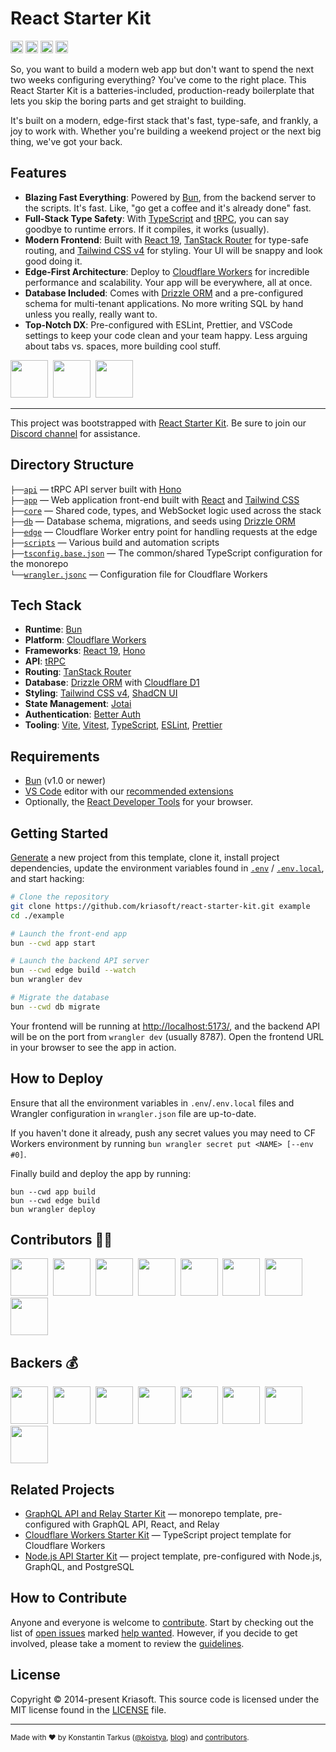 # React Starter Kit

<a href="https://github.com/kriasoft/react-starter-kit?sponsor=1"><img src="https://img.shields.io/badge/-GitHub-%23555.svg?logo=github-sponsors" height="20"></a>
<a href="https://discord.gg/2nKEnKq"><img src="https://img.shields.io/discord/643523529131950086?label=Chat" height="20"></a>
<a href="https://github.com/kriasoft/react-starter-kit/stargazers"><img src="https://img.shields.io/github/stars/kriasoft/react-starter-kit.svg?style=social&label=Star&maxAge=3600" height="20"></a>
<a href="https://twitter.com/koistya"><img src="https://img.shields.io/twitter/follow/koistya.svg?style=social&label=Follow&maxAge=3600" height="20"></a>

So, you want to build a modern web app but don't want to spend the next two weeks configuring everything? You've come to the right place. This React Starter Kit is a batteries-included, production-ready boilerplate that lets you skip the boring parts and get straight to building.

It's built on a modern, edge-first stack that's fast, type-safe, and frankly, a joy to work with. Whether you're building a weekend project or the next big thing, we've got your back.

## Features

- **Blazing Fast Everything**: Powered by [Bun](https://bun.sh/), from the backend server to the scripts. It's fast. Like, "go get a coffee and it's already done" fast.
- **Full-Stack Type Safety**: With [TypeScript](https://www.typescriptlang.org/) and [tRPC](https://trpc.io/), you can say goodbye to runtime errors. If it compiles, it works (usually).
- **Modern Frontend**: Built with [React 19](https://react.dev/), [TanStack Router](https://tanstack.com/router) for type-safe routing, and [Tailwind CSS v4](https://tailwindcss.com/) for styling. Your UI will be snappy and look good doing it.
- **Edge-First Architecture**: Deploy to [Cloudflare Workers](https://workers.cloudflare.com/) for incredible performance and scalability. Your app will be everywhere, all at once.
- **Database Included**: Comes with [Drizzle ORM](https://orm.drizzle.team/) and a pre-configured schema for multi-tenant applications. No more writing SQL by hand unless you really, really want to.
- **Top-Notch DX**: Pre-configured with ESLint, Prettier, and VSCode settings to keep your code clean and your team happy. Less arguing about tabs vs. spaces, more building cool stuff.

<a href="https://reactstarter.com/s/1"><img src="https://reactstarter.com/s/1.png" height="60" /></a>&nbsp;&nbsp;<a href="https://reactstarter.com/s/2"><img src="https://reactstarter.com/s/2.png" height="60" /></a>&nbsp;&nbsp;<a href="https://reactstarter.com/s/3"><img src="https://reactstarter.com/s/3.png" height="60" /></a>

---

This project was bootstrapped with [React Starter Kit](https://github.com/kriasoft/react-starter-kit).
Be sure to join our [Discord channel](https://discord.com/invite/2nKEnKq) for assistance.

## Directory Structure

`├──`[`api`](./api) — tRPC API server built with [Hono](https://hono.dev/)<br>
`├──`[`app`](./app) — Web application front-end built with [React](https://react.dev/) and [Tailwind CSS](https://tailwindcss.com/)<br>
`├──`[`core`](./core) — Shared code, types, and WebSocket logic used across the stack<br>
`├──`[`db`](./db) — Database schema, migrations, and seeds using [Drizzle ORM](https://orm.drizzle.team/)<br>
`├──`[`edge`](./edge) — Cloudflare Worker entry point for handling requests at the edge<br>
`├──`[`scripts`](./scripts) — Various build and automation scripts<br>
`├──`[`tsconfig.base.json`](./tsconfig.base.json) — The common/shared TypeScript configuration for the monorepo<br>
`└──`[`wrangler.jsonc`](./wrangler.jsonc) — Configuration file for Cloudflare Workers<br>

## Tech Stack

- **Runtime**: [Bun](https://bun.sh/)
- **Platform**: [Cloudflare Workers](https://workers.cloudflare.com/)
- **Frameworks**: [React 19](https://react.dev/), [Hono](https://hono.dev/)
- **API**: [tRPC](https://trpc.io/)
- **Routing**: [TanStack Router](https://tanstack.com/router)
- **Database**: [Drizzle ORM](https://orm.drizzle.team/) with [Cloudflare D1](https://developers.cloudflare.com/d1/)
- **Styling**: [Tailwind CSS v4](https://tailwindcss.com/), [ShadCN UI](https://ui.shadcn.com/)
- **State Management**: [Jotai](https://jotai.org/)
- **Authentication**: [Better Auth](https://www.better-auth.com/)
- **Tooling**: [Vite](https://vitejs.dev/), [Vitest](https://vitest.dev/), [TypeScript](https://www.typescriptlang.org/), [ESLint](https://eslint.org/), [Prettier](https://prettier.io/)

## Requirements

- [Bun](https://bun.sh/) (v1.0 or newer)
- [VS Code](https://code.visualstudio.com/) editor with our [recommended extensions](.vscode/extensions.json)
- Optionally, the [React Developer Tools](https://chrome.google.com/webstore/detail/react-developer-tools/fmkadmapgofadopljbjfkapdkoienihi?hl=en) for your browser.

## Getting Started

[Generate](https://github.com/kriasoft/react-starter-kit/generate) a new project
from this template, clone it, install project dependencies, update the
environment variables found in [`.env`](./.env) / [`.env.local`](./.env.local), and start hacking:

```bash
# Clone the repository
git clone https://github.com/kriasoft/react-starter-kit.git example
cd ./example

# Launch the front-end app
bun --cwd app start

# Launch the backend API server
bun --cwd edge build --watch
bun wrangler dev

# Migrate the database
bun --cwd db migrate
```

Your frontend will be running at <http://localhost:5173/>, and the backend API will be on the port from `wrangler dev` (usually 8787). Open the frontend URL in your browser to see the app in action.

## How to Deploy

Ensure that all the environment variables in `.env`/`.env.local` files and Wrangler configuration in `wrangler.json` file are up-to-date.

If you haven't done it already, push any secret values you may need to CF Workers
environment by running `bun wrangler secret put <NAME> [--env #0]`.

Finally build and deploy the app by running:

```
bun --cwd app build
bun --cwd edge build
bun wrangler deploy
```

## Contributors 👨‍💻

<a href="https://reactstarter.com/c/1"><img src="https://reactstarter.com/c/1.png" height="60" /></a>&nbsp;&nbsp;<a href="https://reactstarter.com/c/2"><img src="https://reactstarter.com/c/2.png" height="60" /></a>&nbsp;&nbsp;<a href="https://reactstarter.com/c/3"><img src="https://reactstarter.com/c/3.png" height="60" /></a>&nbsp;&nbsp;<a href="https://reactstarter.com/c/4"><img src="https://reactstarter.com/c/4.png" height="60" /></a>&nbsp;&nbsp;<a href="https://reactstarter.com/c/5"><img src="https://reactstarter.com/c/5.png" height="60" /></a>&nbsp;&nbsp;<a href="https://reactstarter.com/c/6"><img src="https://reactstarter.com/c/6.png" height="60" /></a>&nbsp;&nbsp;<a href="https://reactstarter.com/c/7"><img src="https://reactstarter.com/c/7.png" height="60" /></a>&nbsp;&nbsp;<a href="https://reactstarter.com/c/8"><img src="https://reactstarter.com/c/8.png" height="60" /></a>

## Backers 💰

<a href="https://reactstarter.com/b/1"><img src="https://reactstarter.com/b/1.png" height="60" /></a>&nbsp;&nbsp;<a href="https://reactstarter.com/b/2"><img src="https://reactstarter.com/b/2.png" height="60" /></a>&nbsp;&nbsp;<a href="https://reactstarter.com/b/3"><img src="https://reactstarter.com/b/3.png" height="60" /></a>&nbsp;&nbsp;<a href="https://reactstarter.com/b/4"><img src="https://reactstarter.com/b/4.png" height="60" /></a>&nbsp;&nbsp;<a href="https://reactstarter.com/b/5"><img src="https://reactstarter.com/b/5.png" height="60" /></a>&nbsp;&nbsp;<a href="https://reactstarter.com/b/6"><img src="https://reactstarter.com/b/6.png" height="60" /></a>&nbsp;&nbsp;<a href="https://reactstarter.com/b/7"><img src="https://reactstarter.com/b/7.png" height="60" /></a>&nbsp;&nbsp;<a href="https://reactstarter.com/b/8"><img src="https://reactstarter.com/b/8.png" height="60" /></a>

## Related Projects

- [GraphQL API and Relay Starter Kit](https://github.com/kriasoft/graphql-starter) — monorepo template, pre-configured with GraphQL API, React, and Relay
- [Cloudflare Workers Starter Kit](https://github.com/kriasoft/cloudflare-starter-kit) — TypeScript project template for Cloudflare Workers
- [Node.js API Starter Kit](https://github.com/kriasoft/node-starter-kit) — project template, pre-configured with Node.js, GraphQL, and PostgreSQL

## How to Contribute

Anyone and everyone is welcome to [contribute](.github/CONTRIBUTING.md). Start
by checking out the list of [open issues](https://github.com/kriasoft/react-starter-kit/issues)
marked [help wanted](https://github.com/kriasoft/react-starter-kit/issues?q=label:"help+wanted").
However, if you decide to get involved, please take a moment to review the
[guidelines](.github/CONTRIBUTING.md).

## License

Copyright © 2014-present Kriasoft. This source code is licensed under the MIT license found in the
[LICENSE](https://github.com/kriasoft/react-starter-kit/blob/main/LICENSE) file.

---

<sup>Made with ♥ by Konstantin Tarkus ([@koistya](https://twitter.com/koistya), [blog](https://medium.com/@koistya))
and [contributors](https://github.com/kriasoft/react-starter-kit/graphs/contributors).</sup>
